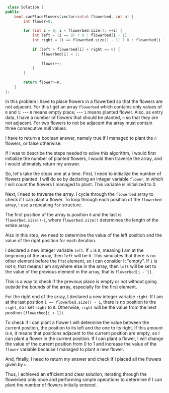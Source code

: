 ```cpp
 class Solution {
public:
    bool canPlaceFlowers(vector<int>& flowerbed, int n) {
        int flower=0;
        
        for (int i = 0; i < flowerbed.size(); ++i) {
            int left = (i == 0) ? 0 : flowerbed[i - 1];
            int right = (i == flowerbed.size() - 1) ? 0 : flowerbed[i + 1];
            
            if (left + flowerbed[i] + right == 0) {
                flowerbed[i] = 1;
                
                flower++;
            }
        }
        
        return flower>=n;
    }
};

```



In this problem I have to place flowers in a flowerbed so that the flowers are not adjacent.
For this I get an array `flowerbed` which contains only values of `0` and `1`:
--- `0` means empty place;
--- `1` means planted flower.
Also, as entry data, I have a number of flowers that should be planted, `n` so that they are not adjacent.
For two flowers to not be adjacent the array must contain three consecutive null values.

I have to return a boolean answer, namely true if I managed to plant the `n` flowers, or false otherwise.

If I was to describe the steps needed to solve this algorithm, I would first initialize the number of planted flowers, I would then traverse the array, and I would ultimately return my answer.

So, let's take the steps one at a time.
First, I need to initialize the number of flowers planted:
I will do so by declaring an integer variable `flower`, in which I will count the flowers I managed to plant. This variable is initialized to 0.

Next, I need to traverse the array. I cycle through the `flowerbed` array to check if I can plant a flower.
To loop through each position of the `flowerbed` array, I use a repeating `for` structure.

The first position of the array is position `0` and the last is `flowerbed.size()-1`, where `flowerbed.size()` determines the length of the entire array.

Also in this step, we need to determine the value of the left position and the value of the right position for each iteration.

I declared a new integer variable `left`.
If `i` is `0`, meaning I am at the beginning of the array, then `left` will be `0`. This simulates that there is no other element before the first element, so I can consider it "empty".
If `i` is not `0`, that means I am anywhere else in the array, then `left` will be set to the value of the previous element in the array, that is `flowerbed[i - 1]`.

This is a way to check if the previous place is empty or not without going outside the bounds of the array, especially for the first element.

For the right end of the array, I declared a new integer variable `right`.
If I am at the last position `i == flowerbed.size() - 1`, there is no position to the `right`, so I set `right` to `0`. 
Otherwise, `right` will be the value from the next position `(flowerbed[i + 1])`.

To check if I can plant a flower I will determine the value between the current position, the position to its left and 
the one to its right. If this amount is `0`, it means that positions adjacent to the current position are empty, so I can plant a flower in the current position.
If I can plant a flower, I will change the value of the current position from 0 to 1 and increase the value of the `flower` variable because I managed to plant a new flower.

And, finally, I need to return my answer and check if I placed all the flowers given by `n`.

Thus, I achieved an efficient and clear solution, iterating through the flowerbed only once and performing simple 
operations to determine if I can plant the number of flowers initially entered.